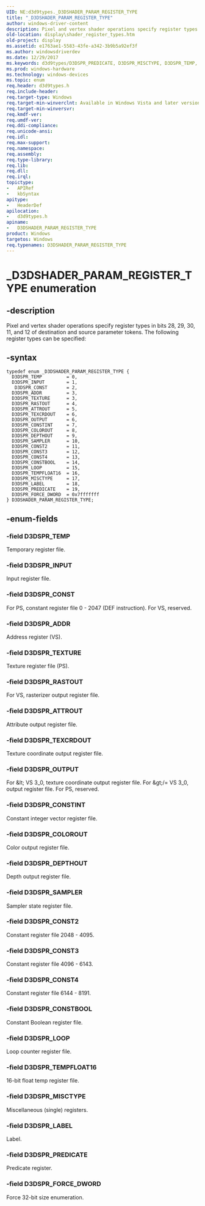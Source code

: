 ```yaml
---
UID: NE:d3d9types._D3DSHADER_PARAM_REGISTER_TYPE
title: "_D3DSHADER_PARAM_REGISTER_TYPE"
author: windows-driver-content
description: Pixel and vertex shader operations specify register types in bits 28, 29, 30, 11, and 12 of destination and source parameter tokens.
old-location: display\shader_register_types.htm
old-project: display
ms.assetid: e1763ae1-5583-43fe-a342-3b9b5a92ef3f
ms.author: windowsdriverdev
ms.date: 12/29/2017
ms.keywords: d3d9types/D3DSPR_PREDICATE, D3DSPR_MISCTYPE, D3DSPR_TEMP, D3DSPR_CONST2, D3DSPR_LOOP, d3d9types/D3DSPR_TEMP, d3d9types/D3DSPR_CONSTBOOL, d3d9types/D3DSPR_DEPTHOUT, D3DSPR_INPUT, D3DSHADER_PARAM_REGISTER_TYPE, d3d9types/D3DSPR_TEMPFLOAT16, d3d9types/D3DSPR_LABEL, d3d9types/D3DSPR_COLOROUT, D3DSPR_LABEL, d3d9types/D3DSPR_RASTOUT, d3d9types/D3DSPR_ADDR, D3DSPR_OUTPUT, D3DSPR_DEPTHOUT, d3d9types/D3DSPR_CONST2, d3d9types/D3DSPR_CONST3, d3d9types/D3DSPR_LOOP, D3DSPR_CONST4, display.shader_register_types, d3d9types/D3DSPR_CONST4, d3d9types/D3DSPR_FORCE_DWORD, _D3DSHADER_PARAM_REGISTER_TYPE, D3DSPR_ATTROUT, d3d9types/D3DSHADER_PARAM_REGISTER_TYPE, d3d9types/D3DSPR_TEXCRDOUT, D3DSPR_CONSTINT, D3DSPR_TEMPFLOAT16, D3DSPR_PREDICATE, D3DSPR_CONST3, D3DSPR_FORCE_DWORD, d3d9types/D3DSPR_SAMPLER, d3d9types/ D3DSPR_CONST, D3DSPR_TEXCRDOUT, D3DSPR_SAMPLER, D3DSPR_COLOROUT, d3d9types/D3DSPR_OUTPUT, D3DSPR_RASTOUT, D3DSPR_TEXTURE, D3DSPR_CONSTBOOL, d3d9types/D3DSPR_CONSTINT, UserModeDisplayDriver_Shader_1968e381-80d3-44f2-a02d-7625ba93f95a.xml, d3d9types/D3DSPR_INPUT, d3d9types/D3DSPR_ATTROUT, d3d9types/D3DSPR_MISCTYPE, D3DSPR_CONST, D3DSPR_ADDR, d3d9types/D3DSPR_TEXTURE, D3DSHADER_PARAM_REGISTER_TYPE enumeration [Display Devices]
ms.prod: windows-hardware
ms.technology: windows-devices
ms.topic: enum
req.header: d3d9types.h
req.include-header: 
req.target-type: Windows
req.target-min-winverclnt: Available in Windows Vista and later versions of the Windows operating systems.
req.target-min-winversvr: 
req.kmdf-ver: 
req.umdf-ver: 
req.ddi-compliance: 
req.unicode-ansi: 
req.idl: 
req.max-support: 
req.namespace: 
req.assembly: 
req.type-library: 
req.lib: 
req.dll: 
req.irql: 
topictype:
-	APIRef
-	kbSyntax
apitype:
-	HeaderDef
apilocation:
-	d3d9types.h
apiname:
-	D3DSHADER_PARAM_REGISTER_TYPE
product: Windows
targetos: Windows
req.typenames: D3DSHADER_PARAM_REGISTER_TYPE
---
```


# _D3DSHADER_PARAM_REGISTER_TYPE enumeration


## -description


Pixel and vertex shader operations specify register types in bits 28, 29, 30, 11, and 12 of destination and source parameter tokens. The following register types can be specified:


## -syntax


````
typedef enum _D3DSHADER_PARAM_REGISTER_TYPE { 
  D3DSPR_TEMP         = 0,
  D3DSPR_INPUT        = 1,
   D3DSPR_CONST       = 2,
  D3DSPR_ADDR         = 3,
  D3DSPR_TEXTURE      = 3,
  D3DSPR_RASTOUT      = 4,
  D3DSPR_ATTROUT      = 5,
  D3DSPR_TEXCRDOUT    = 6,
  D3DSPR_OUTPUT       = 6,
  D3DSPR_CONSTINT     = 7,
  D3DSPR_COLOROUT     = 8,
  D3DSPR_DEPTHOUT     = 9,
  D3DSPR_SAMPLER      = 10,
  D3DSPR_CONST2       = 11,
  D3DSPR_CONST3       = 12,
  D3DSPR_CONST4       = 13,
  D3DSPR_CONSTBOOL    = 14,
  D3DSPR_LOOP         = 15,
  D3DSPR_TEMPFLOAT16  = 16,
  D3DSPR_MISCTYPE     = 17,
  D3DSPR_LABEL        = 18,
  D3DSPR_PREDICATE    = 19,
  D3DSPR_FORCE_DWORD  = 0x7fffffff
} D3DSHADER_PARAM_REGISTER_TYPE;
````


## -enum-fields




### -field D3DSPR_TEMP

Temporary register file.


### -field D3DSPR_INPUT

Input register file.


### -field D3DSPR_CONST

For PS, constant register file  0 - 2047 (DEF instruction). For VS, reserved.


### -field D3DSPR_ADDR

Address register (VS).


### -field D3DSPR_TEXTURE

Texture register file (PS).


### -field D3DSPR_RASTOUT

For VS, rasterizer output register file.


### -field D3DSPR_ATTROUT

Attribute output register file.


### -field D3DSPR_TEXCRDOUT

Texture coordinate output register file.


### -field D3DSPR_OUTPUT

For &amp;lt; VS 3_0, texture coordinate output register file. For &amp;gt;/= VS 3_0, output register file. For PS, reserved.


### -field D3DSPR_CONSTINT

Constant integer vector register file.


### -field D3DSPR_COLOROUT

Color output register file.


### -field D3DSPR_DEPTHOUT

Depth output register file.


### -field D3DSPR_SAMPLER

Sampler state register file.


### -field D3DSPR_CONST2

Constant register file  2048 - 4095.


### -field D3DSPR_CONST3

Constant register file  4096 - 6143.


### -field D3DSPR_CONST4

Constant register file  6144 - 8191.


### -field D3DSPR_CONSTBOOL

Constant Boolean register file.


### -field D3DSPR_LOOP

Loop counter register file.


### -field D3DSPR_TEMPFLOAT16

16-bit float temp register file.


### -field D3DSPR_MISCTYPE

Miscellaneous (single) registers.


### -field D3DSPR_LABEL

Label.


### -field D3DSPR_PREDICATE

Predicate register.


### -field D3DSPR_FORCE_DWORD

Force 32-bit size enumeration.

